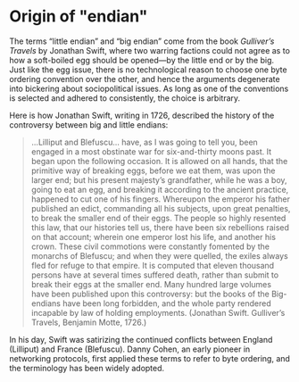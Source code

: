 # Origin of "endian"

The terms “little endian” and “big endian” come from the book *Gulliver’s Travels* by Jonathan Swift, where two warring factions could not agree as to how a soft-boiled egg should be opened—by the little end or by the big. Just like the egg issue, there is no technological reason to choose one byte ordering convention over
the other, and hence the arguments degenerate into bickering about sociopolitical issues. As long as one of the conventions is selected and adhered to consistently, the choice is arbitrary.

Here is how Jonathan Swift, writing in 1726, described the history of the controversy between big and little endians:

> ...Lilliput and Blefuscu... have, as I was going to tell you, been engaged in a most obstinate war for six-and-thirty moons past. It began upon the following occasion. It is allowed on all hands, that the primitive way of breaking eggs, before we eat them, was upon the larger end; but his present majesty’s grandfather, while he was a boy, going to eat an egg, and breaking it according to the ancient practice, happened to cut one of his fingers. Whereupon the emperor his father published an edict, commanding all his subjects, upon great penalties, to break the smaller end of their eggs. The people so highly resented this law, that our histories tell us, there have been six rebellions raised on that account; wherein one emperor lost his life, and another his crown. These civil commotions were constantly fomented by the monarchs of Blefuscu; and when they were quelled, the exiles always fled for refuge to that empire. It is computed that eleven thousand persons have at several times suffered death, rather than submit to break their eggs at the smaller end. Many hundred large volumes have been published upon this controversy: but the books of the Big-endians have been long forbidden, and the whole party rendered incapable by law of holding employments. (Jonathan Swift. Gulliver’s Travels, Benjamin Motte, 1726.) 

In his day, Swift was satirizing the continued conflicts between England (Lilliput) and France (Blefuscu). Danny Cohen, an early pioneer in networking protocols, first applied these terms to refer to byte ordering, and the terminology has been widely adopted.
